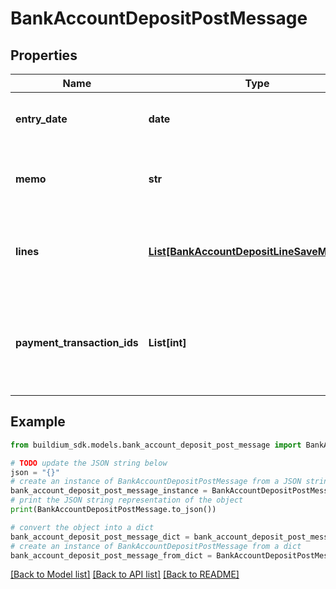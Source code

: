 # BankAccountDepositPostMessage


## Properties

Name | Type | Description | Notes
------------ | ------------- | ------------- | -------------
**entry_date** | **date** | Date the deposit was recorded. | 
**memo** | **str** | Memo associated with the deposit, if applicable. | [optional] 
**lines** | [**List[BankAccountDepositLineSaveMessage]**](BankAccountDepositLineSaveMessage.md) | A collection of line items to associate with the deposit. | [optional] 
**payment_transaction_ids** | **List[int]** | A collection of payment transaction identifiers that were included in this deposit transaction. | [optional] 

## Example

```python
from buildium_sdk.models.bank_account_deposit_post_message import BankAccountDepositPostMessage

# TODO update the JSON string below
json = "{}"
# create an instance of BankAccountDepositPostMessage from a JSON string
bank_account_deposit_post_message_instance = BankAccountDepositPostMessage.from_json(json)
# print the JSON string representation of the object
print(BankAccountDepositPostMessage.to_json())

# convert the object into a dict
bank_account_deposit_post_message_dict = bank_account_deposit_post_message_instance.to_dict()
# create an instance of BankAccountDepositPostMessage from a dict
bank_account_deposit_post_message_from_dict = BankAccountDepositPostMessage.from_dict(bank_account_deposit_post_message_dict)
```
[[Back to Model list]](../README.md#documentation-for-models) [[Back to API list]](../README.md#documentation-for-api-endpoints) [[Back to README]](../README.md)


